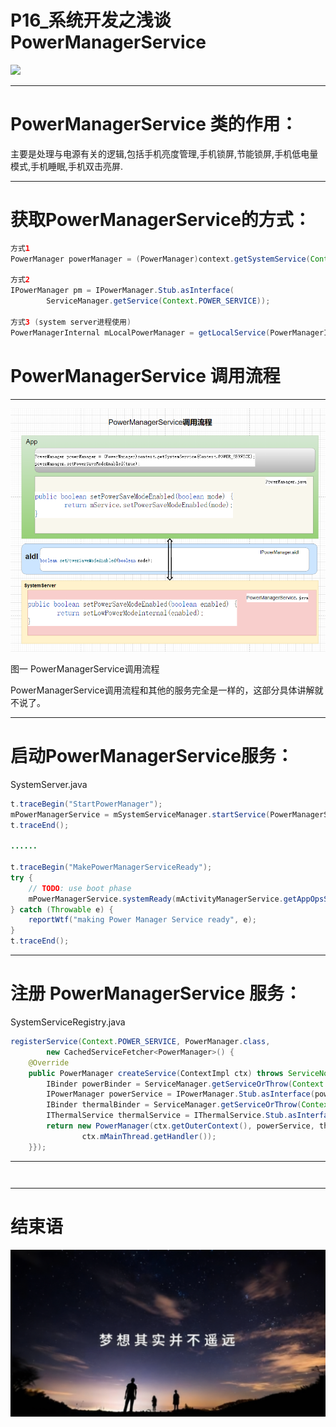 # P16_系统开发之浅谈PowerManagerService

<img src="../flower/flower_u_white_001.png">


---

# PowerManagerService 类的作用：

主要是处理与电源有关的逻辑,包括手机亮度管理,手机锁屏,节能锁屏,手机低电量模式,手机睡眠,手机双击亮屏.

---


# 获取PowerManagerService的方式：

```java
方式1
PowerManager powerManager = (PowerManager)context.getSystemService(Context.POWER_SERVICE);

方式2
IPowerManager pm = IPowerManager.Stub.asInterface(
        ServiceManager.getService(Context.POWER_SERVICE));

方式3 (system server进程使用)
PowerManagerInternal mLocalPowerManager = getLocalService(PowerManagerInternal.class);
```



# PowerManagerService 调用流程

---

<img src="PowerManagerService_whole.png">

图一 PowerManagerService调用流程

PowerManagerService调用流程和其他的服务完全是一样的，这部分具体讲解就不说了。

---

# 启动PowerManagerService服务：



SystemServer.java

```java
t.traceBegin("StartPowerManager");
mPowerManagerService = mSystemServiceManager.startService(PowerManagerService.class);
t.traceEnd();

......

t.traceBegin("MakePowerManagerServiceReady");
try {
    // TODO: use boot phase
    mPowerManagerService.systemReady(mActivityManagerService.getAppOpsService());
} catch (Throwable e) {
    reportWtf("making Power Manager Service ready", e);
}
t.traceEnd();
```

---


# 注册 PowerManagerService 服务：

SystemServiceRegistry.java
```java
registerService(Context.POWER_SERVICE, PowerManager.class,
        new CachedServiceFetcher<PowerManager>() {
    @Override
    public PowerManager createService(ContextImpl ctx) throws ServiceNotFoundException {
        IBinder powerBinder = ServiceManager.getServiceOrThrow(Context.POWER_SERVICE);
        IPowerManager powerService = IPowerManager.Stub.asInterface(powerBinder);
        IBinder thermalBinder = ServiceManager.getServiceOrThrow(Context.THERMAL_SERVICE);
        IThermalService thermalService = IThermalService.Stub.asInterface(thermalBinder);
        return new PowerManager(ctx.getOuterContext(), powerService, thermalService,
                ctx.mMainThread.getHandler());
    }});
```

---



```java

```



```java

```

---


# 结束语

<img src="../Images/end_001.png">
